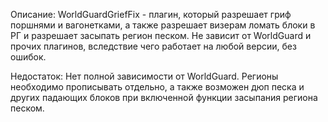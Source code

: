 Описание: WorldGuardGriefFix - плагин, который разрешает гриф поршнями и вагонетками, а также разрешает визерам ломать блоки в РГ и разрешает засыпать регион песком. Не зависит от WorldGuard и прочих плагинов, вследствие чего работает на любой версии, без ошибок.

Недостаток: Нет полной зависимости от WorldGuard. Регионы необходимо прописывать отдельно, а также возможен дюп песка и других падающих блоков при включенной функции засыпания региона песком.
